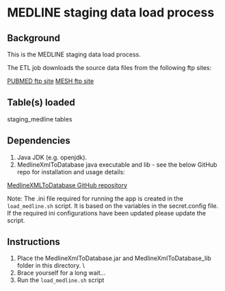 MEDLINE staging data load process
===================================

Background
----------
This is the MEDLINE staging data load process.

The ETL job downloads the source data files from the following ftp sites:

[PUBMED ftp site](ftp://ftp.ncbi.nlm.gov/pubmed)
[MESH ftp site](ftp://nlmpubs.nlm.nih.gov)

Table(s) loaded
---------------
staging_medline tables

Dependencies
------------

1. Java JDK (e.g. openjdk).
2. MedlineXmlToDatabase java executable and lib - see the below GitHub repo for installation and usage details:

[MedlineXMLToDatabase GitHub repository](https://github.com/OHDSI/MedlineXmlToDatabase)

Note: The .ini file required for running the app is created in the `load_medline.sh` script. It is based on the
variables in the secret.config file. If the required ini configurations have been updated please update the script.


Instructions
------------

1. Place the MedlineXmlToDatabase.jar and MedlineXmlToDatabase_lib folder in this directory. \
2. Brace yourself for a long wait...
3. Run the `load_medline.sh` script

